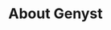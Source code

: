 ---
title: "About Genyst"
# watermark text
watermark: "About"
# page header background image
page_header_image: "images/background/about.jpg"
# meta description
description : ""

layout : "about"
draft : false

############################## about ###############################
about:
  enable : true
  video_bg_image : "images/about/about-3.svg"
  video_thumbnail : "images/about/about-4.svg"
  # removed link for the time being
  video_link : ""
  subtitle : "How Genyst Came To Be"
  title : "A Philosopher Turned Entrepreneur"
  content : "Odds are, if you found us, you probably found us through our founder, Baer Lanfried, somewhere on the internet. 
  <br><br>
  Upon finishing his Philosophy MA in Ethics, Baer wanted to find a way help the individual and mom-and-pop succeed against big business.
  <br><br>
  He decided to use his skills in philosophy and programming to create something beneficial that every entrepreneur needs, websites.
  <br><br>
  He recognized that larger businesses always have the upper hand in this regard due to their ability to spend immense capital toward a custom-branded professionally coded website.
  <br><br>
  With this in mind, his goal was to create affordable high-end websites, tailored to specific brands, whilst making the process as simple and personable as possible. Thus, Genyst.
  "
  button:
    enable : true
    label : "Contact Us"
    link : "contact/"

############################### counter #############################
funfacts:
  enable : true
  funfact_item:
  # funfact item loop
  - name : "Avg. Website Price"
    dsign : "$"
    count : "4500"
    
  # funfact item loop
  - name : "Genyst Price"
    dsign : "$"
    count : "100"

  # funfact item loop
  - name : "Avg. Website Turnaround"
    plus : " Days"
    count : "90"

  # funfact item loop
  - name : "Genyst Turnaround"
    plus : " Days"
    count : "30"


########################### Service ################################
service:
  enable : true
  section : "service"
  # service item comes from "content/*/service.md" file
---